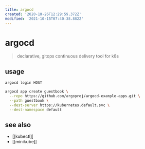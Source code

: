 ```yaml
---
title: argocd
created: '2020-10-26T12:29:59.372Z'
modified: '2021-10-15T07:40:38.882Z'
---
```


# argocd

> declarative, gitops continuous delivery tool for k8s

## usage

```sh
argocd login HOST

argocd app create guestbook \
  --repo https://github.com/argoproj/argocd-example-apps.git \
  --path guestbook \
  --dest-server https://kubernetes.default.svc \
  --dest-namespace default
```

## see also

- [[kubectl]]
- [[minikube]]
